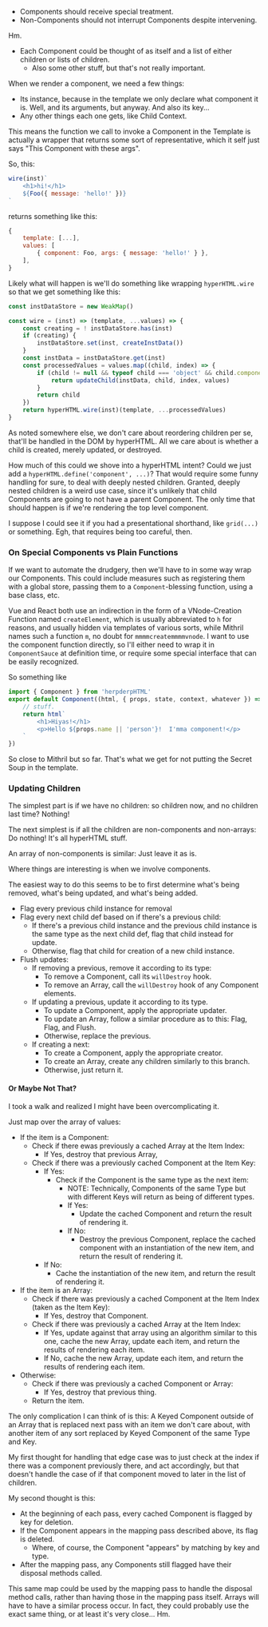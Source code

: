 - Components should receive special treatment.
- Non-Components should not interrupt Components despite intervening.

Hm.

- Each Component could be thought of as itself and a list of either children or lists of children.
    - Also some other stuff, but that's not really important.

When we render a component, we need a few things:
- Its instance, because in the template we only declare what component it is.  Well, and its arguments, but anyway.  And also its key...
- Any other things each one gets, like Child Context.

This means the function we call to invoke a Component in the Template is actually a wrapper that returns some sort of representative, which it self just says "This Component with these args".

So, this:

```js
wire(inst)`
    <h1>hi!</h1>
    ${Foo({ message: 'hello!' })}
`
```

returns something like this:

```js
{
    template: [...],
    values: [
        { component: Foo, args: { message: 'hello!' } },
    ],
}
```

Likely what will happen is we'll do something like wrapping `hyperHTML.wire` so that we get something like this:

```js
const instDataStore = new WeakMap()

const wire = (inst) => (template, ...values) => {
    const creating = ! instDataStore.has(inst)
    if (creating) {
        instDataStore.set(inst, createInstData())
    }
    const instData = instDataStore.get(inst)
    const processedValues = values.map((child, index) => {
        if (child != null && typeof child === 'object' && child.component != null && typeof child.component === 'object') {
            return updateChild(instData, child, index, values)
        }
        return child
    })
    return hyperHTML.wire(inst)(template, ...processedValues)
}
```

As noted somewhere else, we don't care about reordering children per se, that'll be handled in the DOM by hyperHTML.  All we care about is whether a child is created, merely updated, or destroyed.

How much of this could we shove into a hyperHTML intent?  Could we just add a `hyperHTML.define('component', ...)`?  That would require some funny handling for sure, to deal with deeply nested children.  Granted, deeply nested children is a weird use case, since it's unlikely that child Components are going to not have a parent Component.  The only time that should happen is if we're rendering the top level component.

I suppose I could see it if you had a presentational shorthand, like `grid(...)` or something.  Egh, that requires being too careful, then.


### On Special Components vs Plain Functions

If we want to automate the drudgery, then we'll have to in some way wrap our Components.  This could include measures such as registering them with a global store, passing them to a `Component`-blessing function, using a base class, etc.

Vue and React both use an indirection in the form of a VNode-Creation Function named `createElement`, which is usually abbreviated to `h` for reasons, and usually hidden via templates of various sorts, while Mithril names such a function `m`, no doubt for `mmmmcreatemmmmvnode`.  I want to use the component function directly, so I'll either need to wrap it in `ComponentSauce` at definition time, or require some special interface that can be easily recognized.

So something like

```js
import { Component } from 'herpderpHTML'
export default Component((html, { props, state, context, whatever }) => {
    // stuff.
    return html`
        <h1>Hiyas!</h1>
        <p>Hello ${props.name || 'person'}!  I'mma component!</p>
    `
})
```

So close to Mithril but so far.  That's what we get for not putting the Secret Soup in the template.


### Updating Children

The simplest part is if we have no children: so children now, and no children last time?  Nothing!

The next simplest is if all the children are non-components and non-arrays: Do nothing!  It's all hyperHTML stuff.

An array of non-components is similar: Just leave it as is.

Where things are interesting is when we involve components.

The easiest way to do this seems to be to first determine what's being removed, what's being updated, and what's being added.

- Flag every previous child instance for removal
- Flag every next child def based on if there's a previous child:
    - If there's a previous child instance and the previous child instance is the same type as the next child def, flag that child instead for update.
    - Otherwise, flag that child for creation of a new child instance.
- Flush updates:
    - If removing a previous, remove it according to its type:
        - To remove a Component, call its `willDestroy` hook.
        - To remove an Array, call the `willDestroy` hook of any Component elements.
    - If updating a previous, update it according to its type.
        - To update a Component, apply the appropriate updater.
        - To update an Array, follow a similar procedure as to this: Flag, Flag, and Flush.
        - Otherwise, replace the previous.
    - If creating a next:
        - To create a Component, apply the appropriate creator.
        - To create an Array, create any children similarly to this branch.
        - Otherwise, just return it.

#### Or Maybe Not That?

I took a walk and realized I might have been overcomplicating it.

Just map over the array of values:
- If the item is a Component:
    - Check if there ewas previously a cached Array at the Item Index:
        - If Yes, destroy that previous Array,
    - Check if there was a previously cached Component at the Item Key:
        - If Yes:
            - Check if the Component is the same type as the next item:
                - NOTE: Technically, Components of the same Type but with different Keys will return as being of different types.
                - If Yes:
                    - Update the cached Component and return the result of rendering it.
                - If No:
                    - Destroy the previous Component, replace the cached component with an instantiation of the new item, and return the result of rendering it.
        - If No:
            - Cache the instantiation of the new item, and return the result of rendering it.
- If the item is an Array:
    - Check if there was previously a cached Component at the Item Index (taken as the Item Key):
        - If Yes, destroy that Component.
    - Check if there was previously a cached Array at the Item Index:
        - If Yes, update against that array using an algorithm similar to this one, cache the new Array, update each item, and return the results of rendering each item.
        - If No, cache the new Array, update each item, and return the results of rendering each item.
- Otherwise:
    - Check if there was previously a cached Component or Array:
        - If Yes, destroy that previous thing.
    - Return the item.

The only complication I can think of is this: A Keyed Component outside of an Array that is replaced next pass with an item we don't care about, with another item of any sort replaced by Keyed Component of the same Type and Key.

My first thought for handling that edge case was to just check at the index if there was a component previously there, and act accordingly, but that doesn't handle the case of if that component moved to later in the list of children.

My second thought is this:
- At the beginning of each pass, every cached Component is flagged by key for deletion.
- If the Component appears in the mapping pass described above, its flag is deleted.
    - Where, of course, the Component "appears" by matching by key and type.
- After the mapping pass, any Components still flagged have their disposal methods called.

This same map could be used by the mapping pass to handle the disposal method calls, rather than having those in the mapping pass itself.  Arrays will have to have a similar process occur.  In fact, they could probably use the exact same thing, or at least it's very close...  Hm.
